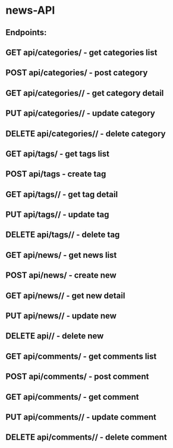 # news-API

## Endpoints:

## GET api/categories/ - get categories list
## POST api/categories/ - post category
## GET api/categories/<slug>/ - get category detail
## PUT api/categories/<slug>/ - update category
## DELETE api/categories/<slug>/ - delete category

## GET api/tags/ - get tags list
## POST api/tags - create tag
## GET api/tags/<slug>/ - get tag detail
## PUT api/tags/<slug>/ - update tag
## DELETE api/tags/<slug>/ - delete tag

## GET api/news/ - get news list
## POST api/news/ - create new
## GET api/news/<slug>/ - get new detail
## PUT api/news/<slug>/ - update new
## DELETE api/<slug>/ - delete new

## GET api/comments/ - get comments list
## POST api/comments/ - post comment
## GET api/comments/ - get comment
## PUT api/comments/<slug>/ - update comment
## DELETE api/comments/<slug>/ - delete comment